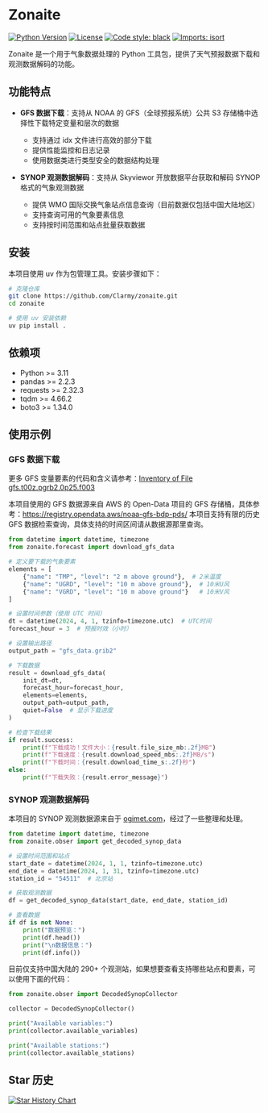 # Zonaite

[![Python Version](https://img.shields.io/badge/python-3.11+-blue.svg)](https://www.python.org/downloads/)
[![License](https://img.shields.io/badge/license-MIT-green.svg)](LICENSE)
[![Code style: black](https://img.shields.io/badge/code%20style-black-000000.svg)](https://github.com/psf/black)
[![Imports: isort](https://img.shields.io/badge/%20imports-isort-%231674b1?style=flat&labelColor=ef8336)](https://pycqa.github.io/isort/)

Zonaite 是一个用于气象数据处理的 Python 工具包，提供了天气预报数据下载和观测数据解码的功能。

## 功能特点

- **GFS 数据下载**：支持从 NOAA 的 GFS（全球预报系统）公共 S3 存储桶中选择性下载特定变量和层次的数据
  - 支持通过 idx 文件进行高效的部分下载
  - 提供性能监控和日志记录
  - 使用数据类进行类型安全的数据结构处理

- **SYNOP 观测数据解码**：支持从 Skyviewor 开放数据平台获取和解码 SYNOP 格式的气象观测数据
  - 提供 WMO 国际交换气象站点信息查询（目前数据仅包括中国大陆地区）
  - 支持查询可用的气象要素信息
  - 支持按时间范围和站点批量获取数据

## 安装

本项目使用 uv 作为包管理工具。安装步骤如下：

```bash
# 克隆仓库
git clone https://github.com/Clarmy/zonaite.git
cd zonaite

# 使用 uv 安装依赖
uv pip install .
```

## 依赖项

- Python >= 3.11
- pandas >= 2.2.3
- requests >= 2.32.3
- tqdm >= 4.66.2
- boto3 >= 1.34.0

## 使用示例

### GFS 数据下载

更多 GFS 变量要素的代码和含义请参考：[Inventory of File gfs.t00z.pgrb2.0p25.f003](https://www.nco.ncep.noaa.gov/pmb/products/gfs/gfs.t00z.pgrb2.0p25.f003.shtml)

本项目使用的 GFS 数据源来自 AWS 的 Open-Data 项目的 GFS 存储桶，具体参考：https://registry.opendata.aws/noaa-gfs-bdp-pds/
本项目支持有限的历史 GFS 数据检索查询，具体支持的时间区间请从数据源那里查询。

```python
from datetime import datetime, timezone
from zonaite.forecast import download_gfs_data

# 定义要下载的气象要素
elements = [
    {"name": "TMP", "level": "2 m above ground"},  # 2米温度
    {"name": "UGRD", "level": "10 m above ground"},  # 10米U风
    {"name": "VGRD", "level": "10 m above ground"}   # 10米V风
]

# 设置时间参数（使用 UTC 时间）
dt = datetime(2024, 4, 1, tzinfo=timezone.utc)  # UTC时间
forecast_hour = 3  # 预报时效（小时）

# 设置输出路径
output_path = "gfs_data.grib2"

# 下载数据
result = download_gfs_data(
    init_dt=dt,
    forecast_hour=forecast_hour,
    elements=elements,
    output_path=output_path,
    quiet=False  # 显示下载进度
)

# 检查下载结果
if result.success:
    print(f"下载成功！文件大小：{result.file_size_mb:.2f}MB")
    print(f"下载速度：{result.download_speed_mbs:.2f}MB/s")
    print(f"下载时间：{result.download_time_s:.2f}秒")
else:
    print(f"下载失败：{result.error_message}")
```

### SYNOP 观测数据解码

本项目的 SYNOP 观测数据源来自于 [ogimet.com](https://www.ogimet.com/)，经过了一些整理和处理。

```python
from datetime import datetime, timezone
from zonaite.obser import get_decoded_synop_data

# 设置时间范围和站点
start_date = datetime(2024, 1, 1, tzinfo=timezone.utc)
end_date = datetime(2024, 1, 31, tzinfo=timezone.utc)
station_id = "54511"  # 北京站

# 获取观测数据
df = get_decoded_synop_data(start_date, end_date, station_id)

# 查看数据
if df is not None:
    print("数据预览：")
    print(df.head())
    print("\n数据信息：")
    print(df.info())
```

目前仅支持中国大陆的 290+ 个观测站，如果想要查看支持哪些站点和要素，可以使用下面的代码：

```python
from zonaite.obser import DecodedSynopCollector

collector = DecodedSynopCollector()

print("Available variables:")
print(collector.available_variables)

print("Available stations:")
print(collector.available_stations)
```

## Star 历史

[![Star History Chart](https://api.star-history.com/svg?repos=Clarmy/zonaite&type=Date)](https://star-history.com/#Clarmy/zonaite&Date)
